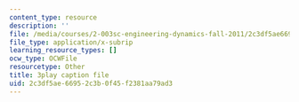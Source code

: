 ```yaml
---
content_type: resource
description: ''
file: /media/courses/2-003sc-engineering-dynamics-fall-2011/2c3df5ae66952c3b0f45f2381aa79ad3_QHTJK0v404U.srt
file_type: application/x-subrip
learning_resource_types: []
ocw_type: OCWFile
resourcetype: Other
title: 3play caption file
uid: 2c3df5ae-6695-2c3b-0f45-f2381aa79ad3
---
```

